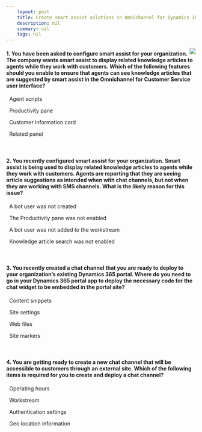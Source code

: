 ```yaml
---
    layout: post
    title: Create smart assist solutions in Omnichannel for Dynamics 365 Customer Service  
    description: nil
    summary: nil
    tags: nil
---
```



 <a target="_blank" href="https://docs.microsoft.com/en-us/learn/modules/create-smart-assist-omnichannel/5-check/"><i class="fas fa-external-link-alt"></i> </a>
 <img align="right" src="https://docs.microsoft.com/en-us/learn/achievements/create-smart-assist-omnichannel.svg">
####  1. You have been asked to configure smart assist for your organization. The company wants smart assist to display related knowledge articles to agents while they work with customers. Which of the following features should you enable to ensure that agents can see knowledge articles that are suggested by smart assist in the Omnichannel for Customer Service user interface?


<i class='far fa-square'></i> &nbsp;&nbsp;Agent scripts

<i class='fas fa-check-square' style='color: Dodgerblue;'></i> &nbsp;&nbsp;Productivity pane

<i class='far fa-square'></i> &nbsp;&nbsp;Customer information card

<i class='far fa-square'></i> &nbsp;&nbsp;Related panel
<br />
<br />
<br />

####  2. You recently configured smart assist for your organization. Smart assist is being used to display related knowledge articles to agents while they work with customers. Agents are reporting that they are seeing article suggestions as intended when with chat channels, but not when they are working with SMS channels. What is the likely reason for this issue?


<i class='far fa-square'></i> &nbsp;&nbsp;A bot user was not created

<i class='far fa-square'></i> &nbsp;&nbsp;The Productivity pane was not enabled

<i class='fas fa-check-square' style='color: Dodgerblue;'></i> &nbsp;&nbsp;A bot user was not added to the workstream

<i class='far fa-square'></i> &nbsp;&nbsp;Knowledge article search was not enabled
<br />
<br />
<br />

####  3. You recently created a chat channel that you are ready to deploy to your organization’s existing Dynamics 365 portal. Where do you need to go in your Dynamics 365 portal app to deploy the necessary code for the chat widget to be embedded in the portal site?


<i class='fas fa-check-square' style='color: Dodgerblue;'></i> &nbsp;&nbsp;Content snippets

<i class='far fa-square'></i> &nbsp;&nbsp;Site settings

<i class='far fa-square'></i> &nbsp;&nbsp;Web files

<i class='far fa-square'></i> &nbsp;&nbsp;Site markers
<br />
<br />
<br />

####  4. You are getting ready to create a new chat channel that will be accessible to customers through an external site. Which of the following items is required for you to create and deploy a chat channel?


<i class='far fa-square'></i> &nbsp;&nbsp;Operating hours

<i class='fas fa-check-square' style='color: Dodgerblue;'></i> &nbsp;&nbsp;Workstream

<i class='far fa-square'></i> &nbsp;&nbsp;Authentication settings

<i class='far fa-square'></i> &nbsp;&nbsp;Geo location information
<br />
<br />
<br />
